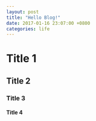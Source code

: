 ```yaml
---
layout: post
title: "Hello Blog!"
date: 2017-01-16 23:07:00 +0800
categories: life
---
```


# Title 1 #

## Title 2 #

### Title 3 #

#### Title 4 #